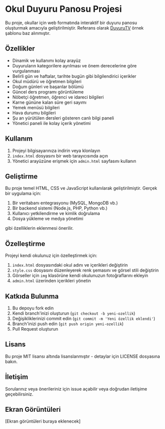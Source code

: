 # Okul Duyuru Panosu Projesi

Bu proje, okullar için web formatında interaktif bir duyuru panosu oluşturmak amacıyla geliştirilmiştir. Referans olarak [DuyuruTV](https://www.duyurutv.com/ornek/okul/default.aspx) örnek şablonu baz alınmıştır.

## Özellikler

- Dinamik ve kullanımı kolay arayüz
- Duyuruların kategorilere ayrılması ve önem derecelerine göre vurgulanması
- Belirli gün ve haftalar, tarihte bugün gibi bilgilendirici içerikler
- Okul müdürü ve öğretmen bilgileri
- Doğum günleri ve başarılar bölümü
- Güncel ders programı görüntüleme
- Nöbetçi öğretmen, öğrenci ve idareci bilgileri
- Karne gününe kalan süre geri sayımı
- Yemek menüsü bilgileri
- Hava durumu bilgileri
- Şu an yürütülen dersleri gösteren canlı bilgi paneli
- Yönetici paneli ile kolay içerik yönetimi

## Kullanım

1. Projeyi bilgisayarınıza indirin veya klonlayın
2. `index.html` dosyasını bir web tarayıcısında açın
3. Yönetici arayüzüne erişmek için `admin.html` sayfasını kullanın

## Geliştirme

Bu proje temel HTML, CSS ve JavaScript kullanılarak geliştirilmiştir. Gerçek bir uygulama için:

1. Bir veritabanı entegrasyonu (MySQL, MongoDB vb.)
2. Bir backend sistemi (Node.js, PHP, Python vb.)
3. Kullanıcı yetkilendirme ve kimlik doğrulama
4. Dosya yükleme ve medya yönetimi

gibi özelliklerin eklenmesi önerilir.

## Özelleştirme

Projeyi kendi okulunuz için özelleştirmek için:

1. `index.html` dosyasındaki okul adını ve içerikleri değiştirin
2. `style.css` dosyasını düzenleyerek renk şemasını ve görsel stili değiştirin
3. Görseller için `img` klasörüne kendi okulunuzun fotoğraflarını ekleyin
4. `admin.html` üzerinden içerikleri yönetin

## Katkıda Bulunma

1. Bu depoyu fork edin
2. Kendi branch'inizi oluşturun (`git checkout -b yeni-ozellik`)
3. Değişikliklerinizi commit edin (`git commit -m 'Yeni özellik eklendi'`)
4. Branch'inizi push edin (`git push origin yeni-ozellik`)
5. Pull Request oluşturun

## Lisans

Bu proje MIT lisansı altında lisanslanmıştır - detaylar için LICENSE dosyasına bakın.

## İletişim

Sorularınız veya önerileriniz için issue açabilir veya doğrudan iletişime geçebilirsiniz.

## Ekran Görüntüleri

[Ekran görüntüleri buraya eklenecek]